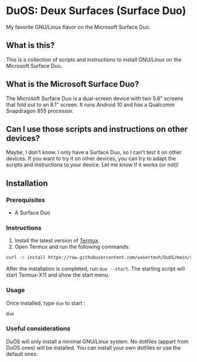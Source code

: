 # DuOS: Deux Surfaces (Surface Duo)

My favorite GNU/Linux flavor on the Microsoft Surface Duo.

## What is this?

This is a collection of scripts and instructions to install GNU/Linux on the Microsoft Surface Duo.

## What is the Microsoft Surface Duo?

The Microsoft Surface Duo is a dual-screen device with two 5.6" screens that fold out to an 8.1" screen. It runs Android 10 and has a Qualcomm Snapdragon 855 processor.

## Can I use those scripts and instructions on other devices?

Maybe, I don't know. I only have a Surface Duo, so I can't test it on other devices. If you want to try it on other devices, you can try to adapt the scripts and instructions to your device. Let me know if it works (or not)!

## Installation

### Prerequisites

- A Surface Duo

### Instructions

1. Install the latest version of [Termux](https://termux.com/).
2. Open Termux and run the following commands:

```bash
curl -o install https://raw.githubusercontent.com/wasertevh/DuOS/main/scripts/install && chmod +x install && ./install || echo "Installation failed!"
```

After the installation is completed, run `duo --start`. The starting script will start Termux-X11 and show the start menu.

### Usage

Once installed, type `duo` to start :

```bash
duo
```

### Useful considerations

DuOS will only install a minimal GNU/Linux system. No dotfiles (appart from DuOS ones) will be installed. You can install your own dotfiles or use the default ones.
